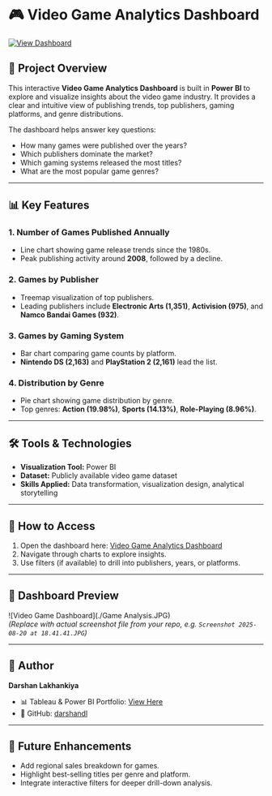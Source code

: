 # 🎮 Video Game Analytics Dashboard  

[![View Dashboard](https://img.shields.io/badge/View%20Dashboard-PowerBI-blue?logo=powerbi)](https://public.tableau.com/app/profile/darshan.lakhankiya/viz/video_game_dashboard_17556456255090/Dashboard2)  

## 📌 Project Overview  
This interactive **Video Game Analytics Dashboard** is built in **Power BI** to explore and visualize insights about the video game industry. It provides a clear and intuitive view of publishing trends, top publishers, gaming platforms, and genre distributions.  

The dashboard helps answer key questions:  
- How many games were published over the years?  
- Which publishers dominate the market?  
- Which gaming systems released the most titles?  
- What are the most popular game genres?  

---

## 📊 Key Features  

### 1. **Number of Games Published Annually**  
- Line chart showing game release trends since the 1980s.  
- Peak publishing activity around **2008**, followed by a decline.  

### 2. **Games by Publisher**  
- Treemap visualization of top publishers.  
- Leading publishers include **Electronic Arts (1,351)**, **Activision (975)**, and **Namco Bandai Games (932)**.  

### 3. **Games by Gaming System**  
- Bar chart comparing game counts by platform.  
- **Nintendo DS (2,163)** and **PlayStation 2 (2,161)** lead the list.  

### 4. **Distribution by Genre**  
- Pie chart showing game distribution by genre.  
- Top genres: **Action (19.98%)**, **Sports (14.13%)**, **Role-Playing (8.96%)**.  

---

## 🛠 Tools & Technologies  
- **Visualization Tool:** Power BI  
- **Dataset:** Publicly available video game dataset  
- **Skills Applied:** Data transformation, visualization design, analytical storytelling  

---

## 🚀 How to Access  
1. Open the dashboard here: [Video Game Analytics Dashboard](https://public.tableau.com/app/profile/darshan.lakhankiya/viz/video_game_dashboard_17556456255090/Dashboard2)  
2. Navigate through charts to explore insights.  
3. Use filters (if available) to drill into publishers, years, or platforms.  

---

## 📸 Dashboard Preview  

![Video Game Dashboard](./Game Analysis.JPG)  
*(Replace with actual screenshot file from your repo, e.g. `Screenshot 2025-08-20 at 18.41.41.JPG`)*  

---

## 👤 Author  
**Darshan Lakhankiya**  
- 📊 Tableau & Power BI Portfolio: [View Here](https://public.tableau.com/app/profile/darshan.lakhankiya/vizzes)  
- 💼 GitHub: [darshandl](https://github.com/darshandl)  

---

## 📌 Future Enhancements  
- Add regional sales breakdown for games.  
- Highlight best-selling titles per genre and platform.  
- Integrate interactive filters for deeper drill-down analysis.  
